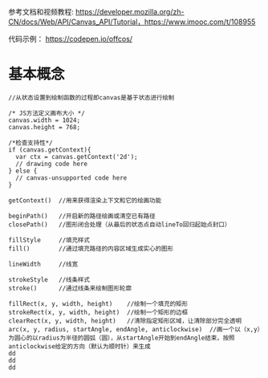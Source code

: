参考文档和视频教程:
https://developer.mozilla.org/zh-CN/docs/Web/API/Canvas_API/Tutorial，https://www.imooc.com/t/108955

代码示例： https://codepen.io/offcos/

# 基本概念
```
//从状态设置到绘制函数的过程即canvas是基于状态进行绘制

/* JS方法定义画布大小 */
canvas.width = 1024;
canvas.height = 768;

/*检查支持性*/
if (canvas.getContext){
  var ctx = canvas.getContext('2d');
  // drawing code here
} else {
  // canvas-unsupported code here
}

getContext()  //用来获得渲染上下文和它的绘画功能

beginPath()   //开启新的路径绘画或清空已有路径
closePath()   //图形闭合处理（从最后的状态点自动lineTo回归起始点封口）

fillStyle     //填充样式
fill()        //通过填充路径的内容区域生成实心的图形

lineWidth     //线宽

strokeStyle   //线条样式
stroke()      //通过线条来绘制图形轮廓

fillRect(x, y, width, height)    //绘制一个填充的矩形
strokeRect(x, y, width, height)  //绘制一个矩形的边框
clearRect(x, y, width, height)   //清除指定矩形区域，让清除部分完全透明
arc(x, y, radius, startAngle, endAngle, anticlockwise)  //画一个以（x,y）为圆心的以radius为半径的圆弧（圆），从startAngle开始到endAngle结束，按照anticlockwise给定的方向（默认为顺时针）来生成
dd
dd
dd
```